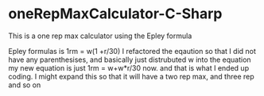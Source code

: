 # oneRepMaxCalculator-C-Sharp
This is a one rep max calculator using the Epley formula


Epley formulas is 1rm = w(1 +r/30)
I refactored the eqaution so that I did not have any parenthesises, and basically just distrubuted w into the equation
my new equation is just 1rm = w+w*r/30 now. and that is what I ended up coding. I might expand this so that it will have a two rep max, and three rep and so on

